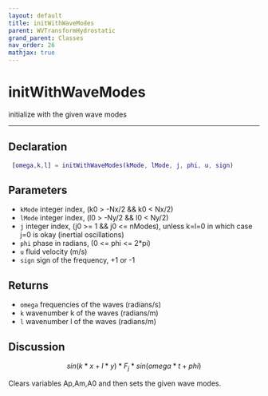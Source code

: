 ```yaml
---
layout: default
title: initWithWaveModes
parent: WVTransformHydrostatic
grand_parent: Classes
nav_order: 26
mathjax: true
---
```


#  initWithWaveModes

initialize with the given wave modes


---

## Declaration
```matlab
 [omega,k,l] = initWithWaveModes(kMode, lMode, j, phi, u, sign)
```
## Parameters
+ `kMode`  integer index, (k0 > -Nx/2 && k0 < Nx/2)
+ `lMode`  integer index, (l0 > -Ny/2 && l0 < Ny/2)
+ `j`  integer index, (j0 >= 1 && j0 <= nModes), unless k=l=0 in which case j=0 is okay (inertial oscillations)
+ `phi`  phase in radians, (0 <= phi <= 2*pi)
+ `u`  fluid velocity (m/s)
+ `sign`  sign of the frequency, +1 or -1

## Returns
+ `omega`  frequencies of the waves (radians/s)
+ `k`  wavenumber k of the waves (radians/m)
+ `l`  wavenumber l of the waves (radians/m)

## Discussion

  $$
  sin(k*x+l*y)*F_j*sin(omega*t + phi)
  $$
 
  Clears variables Ap,Am,A0 and then sets the given wave modes.
                      
